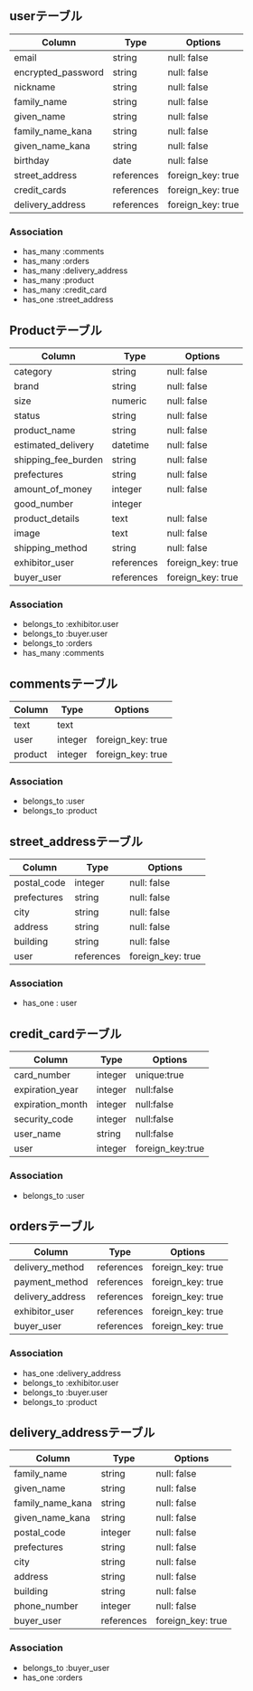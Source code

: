 ## userテーブル
|Column|Type|Options|
|------|----|-------|
|email|string|null: false|
|encrypted_password|string|null: false|
|nickname|string|null: false|
|family_name|string|null: false|
|given_name|string|null: false|
|family_name_kana|string|null: false|
|given_name_kana|string|null: false|
|birthday|date|null: false|
|street_address|references|foreign_key: true|
|credit_cards|references|foreign_key: true|
|delivery_address|references|foreign_key: true|

### Association
- has_many :comments
- has_many :orders
- has_many :delivery_address
- has_many :product
- has_many :credit_card
- has_one :street_address

## Productテーブル
|Column|Type|Options|
|------|----|-------|
|category|string|null: false|
|brand|string|null: false|
|size|numeric|null: false|
|status|string|null: false|
|product_name|string|null: false|
|estimated_delivery|datetime|null: false|
|shipping_fee_burden|string|null: false|
|prefectures|string|null: false|
|amount_of_money|integer|null: false|
|good_number|integer|
|product_details|text|null: false|
|image|text|null: false|
|shipping_method|string|null: false|
|exhibitor_user|references|foreign_key: true|
|buyer_user|references|foreign_key: true|

### Association
- belongs_to :exhibitor.user
- belongs_to :buyer.user
- belongs_to :orders
- has_many :comments

## commentsテーブル
|Column|Type|Options|
|------|----|-------|
|text|text|
|user|integer|foreign_key: true|
|product|integer|foreign_key: true|

### Association
- belongs_to :user
- belongs_to :product

## street_addressテーブル
|Column|Type|Options|
|------|----|-------|
|postal_code|integer|null: false|
|prefectures|string|null: false|
|city|string|null: false|
|address|string|null: false|
|building|string|null: false|
|user|references|foreign_key: true|


### Association
- has_one : user

## credit_cardテーブル
|Column|Type|Options|
|------|----|-------|
|card_number|integer|unique:true|
|expiration_year|integer|null:false|
|expiration_month|integer|null:false|
|security_code|integer|null:false|
|user_name|string|null:false|
|user|integer|foreign_key:true|

### Association
- belongs_to :user


## ordersテーブル
|Column|Type|Options|
|------|----|-------|
|delivery_method|references|foreign_key: true|
|payment_method|references|foreign_key: true|
|delivery_address|references|foreign_key: true|
|exhibitor_user|references|foreign_key: true|
|buyer_user|references|foreign_key: true|


### Association
- has_one :delivery_address
- belongs_to :exhibitor.user
- belongs_to :buyer.user
- belongs_to :product

## delivery_addressテーブル
|Column|Type|Options|
|------|----|-------|
|family_name|string|null: false|
|given_name|string|null: false|
|family_name_kana|string|null: false|
|given_name_kana|string|null: false|
|postal_code|integer|null: false|
|prefectures|string|null: false|
|city|string|null: false|
|address|string|null: false|
|building|string|null: false|
|phone_number|integer|null: false|
|buyer_user|references|foreign_key: true|

### Association
- belongs_to :buyer_user
- has_one :orders